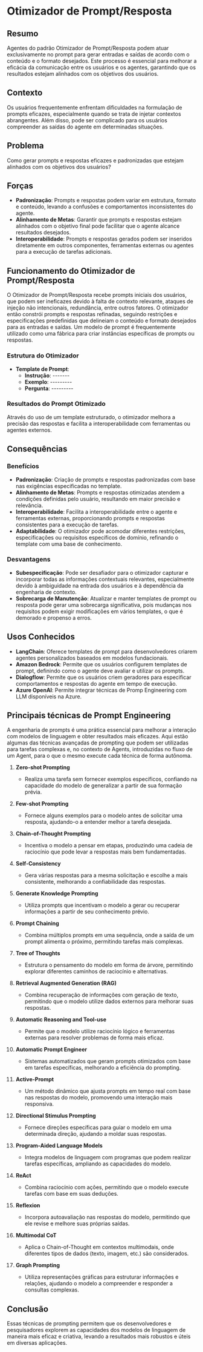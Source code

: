 # Otimizador de Prompt/Resposta

## Resumo
Agentes do padrão Otimizador de Prompt/Resposta podem atuar exclusivamente no prompt para gerar entradas e saídas de acordo com o conteúdo e o formato desejados. Este processo é essencial para melhorar a eficácia da comunicação entre os usuários e os agentes, garantindo que os resultados estejam alinhados com os objetivos dos usuários.

## Contexto
Os usuários frequentemente enfrentam dificuldades na formulação de prompts eficazes, especialmente quando se trata de injetar contextos abrangentes. Além disso, pode ser complicado para os usuários compreender as saídas do agente em determinadas situações.

## Problema
Como gerar prompts e respostas eficazes e padronizadas que estejam alinhados com os objetivos dos usuários?

## Forças
- **Padronização**: Prompts e respostas podem variar em estrutura, formato e conteúdo, levando a confusões e comportamentos inconsistentes do agente.
- **Alinhamento de Metas**: Garantir que prompts e respostas estejam alinhados com o objetivo final pode facilitar que o agente alcance resultados desejados.
- **Interoperabilidade**: Prompts e respostas gerados podem ser inseridos diretamente em outros componentes, ferramentas externas ou agentes para a execução de tarefas adicionais.

## Funcionamento do Otimizador de Prompt/Resposta
O Otimizador de Prompt/Resposta recebe prompts iniciais dos usuários, que podem ser ineficazes devido à falta de contexto relevante, ataques de injeção não intencionais, redundância, entre outros fatores. O otimizador então constrói prompts e respostas refinadas, seguindo restrições e especificações predefinidas que delineiam o conteúdo e formato desejados para as entradas e saídas. Um modelo de prompt é frequentemente utilizado como uma fábrica para criar instâncias específicas de prompts ou respostas.

### Estrutura do Otimizador
- **Template de Prompt**:
  - **Instrução**: -------
  - **Exemplo**: ---------
  - **Pergunta**: ---------

### Resultados do Prompt Otimizado
Através do uso de um template estruturado, o otimizador melhora a precisão das respostas e facilita a interoperabilidade com ferramentas ou agentes externos.

## Consequências

### Benefícios
- **Padronização**: Criação de prompts e respostas padronizadas com base nas exigências especificadas no template.
- **Alinhamento de Metas**: Prompts e respostas otimizadas atendem a condições definidas pelo usuário, resultando em maior precisão e relevância.
- **Interoperabilidade**: Facilita a interoperabilidade entre o agente e ferramentas externas, proporcionando prompts e respostas consistentes para a execução de tarefas.
- **Adaptabilidade**: O otimizador pode acomodar diferentes restrições, especificações ou requisitos específicos de domínio, refinando o template com uma base de conhecimento.

### Desvantagens
- **Subespecificação**: Pode ser desafiador para o otimizador capturar e incorporar todas as informações contextuais relevantes, especialmente devido à ambiguidade na entrada dos usuários e à dependência da engenharia de contexto.
- **Sobrecarga de Manutenção**: Atualizar e manter templates de prompt ou resposta pode gerar uma sobrecarga significativa, pois mudanças nos requisitos podem exigir modificações em vários templates, o que é demorado e propenso a erros.

## Usos Conhecidos
- **LangChain**: Oferece templates de prompt para desenvolvedores criarem agentes personalizados baseados em modelos fundacionais.
- **Amazon Bedrock**: Permite que os usuários configurem templates de prompt, definindo como o agente deve avaliar e utilizar os prompts.
- **Dialogflow**: Permite que os usuários criem geradores para especificar comportamentos e respostas do agente em tempo de execução.
- **Azure OpenAI**: Permite integrar técnicas de Promp Engineering com LLM disponíveis na Azure. 

## Principais técnicas de Prompt Engineering

A engenharia de prompts é uma prática essencial para melhorar a interação com modelos de linguagem e obter resultados mais eficazes. Aqui estão algumas das técnicas avançadas de prompting que podem ser utilizadas para tarefas complexas e, no contexto de Agents, introduzidas no fluxo de um Agent, para o que o mesmo execute cada técnica de forma autônoma. 

1. **Zero-shot Prompting**
   - Realiza uma tarefa sem fornecer exemplos específicos, confiando na capacidade do modelo de generalizar a partir de sua formação prévia.

2. **Few-shot Prompting**
   - Fornece alguns exemplos para o modelo antes de solicitar uma resposta, ajudando-o a entender melhor a tarefa desejada.

3. **Chain-of-Thought Prompting**
   - Incentiva o modelo a pensar em etapas, produzindo uma cadeia de raciocínio que pode levar a respostas mais bem fundamentadas.

4. **Self-Consistency**
   - Gera várias respostas para a mesma solicitação e escolhe a mais consistente, melhorando a confiabilidade das respostas.

5. **Generate Knowledge Prompting**
   - Utiliza prompts que incentivam o modelo a gerar ou recuperar informações a partir de seu conhecimento prévio.

6. **Prompt Chaining**
   - Combina múltiplos prompts em uma sequência, onde a saída de um prompt alimenta o próximo, permitindo tarefas mais complexas.

7. **Tree of Thoughts**
   - Estrutura o pensamento do modelo em forma de árvore, permitindo explorar diferentes caminhos de raciocínio e alternativas.

8. **Retrieval Augmented Generation (RAG)**
   - Combina recuperação de informações com geração de texto, permitindo que o modelo utilize dados externos para melhorar suas respostas.

9. **Automatic Reasoning and Tool-use**
   - Permite que o modelo utilize raciocínio lógico e ferramentas externas para resolver problemas de forma mais eficaz.

10. **Automatic Prompt Engineer**
    - Sistemas automatizados que geram prompts otimizados com base em tarefas específicas, melhorando a eficiência do prompting.

11. **Active-Prompt**
    - Um método dinâmico que ajusta prompts em tempo real com base nas respostas do modelo, promovendo uma interação mais responsiva.

12. **Directional Stimulus Prompting**
    - Fornece direções específicas para guiar o modelo em uma determinada direção, ajudando a moldar suas respostas.

13. **Program-Aided Language Models**
    - Integra modelos de linguagem com programas que podem realizar tarefas específicas, ampliando as capacidades do modelo.

14. **ReAct**
    - Combina raciocínio com ações, permitindo que o modelo execute tarefas com base em suas deduções.

15. **Reflexion**
    - Incorpora autoavaliação nas respostas do modelo, permitindo que ele revise e melhore suas próprias saídas.

16. **Multimodal CoT**
    - Aplica o Chain-of-Thought em contextos multimodais, onde diferentes tipos de dados (texto, imagem, etc.) são considerados.

17. **Graph Prompting**
    - Utiliza representações gráficas para estruturar informações e relações, ajudando o modelo a compreender e responder a consultas complexas.

## Conclusão

Essas técnicas de prompting permitem que os desenvolvedores e pesquisadores explorem as capacidades dos modelos de linguagem de maneira mais eficaz e criativa, levando a resultados mais robustos e úteis em diversas aplicações.


